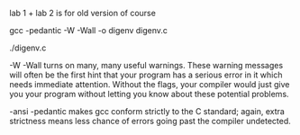 lab 1 + lab 2 is for old version of course


gcc -pedantic -W -Wall -o digenv digenv.c

./digenv.c

-W -Wall turns on many, many useful warnings. These warning messages will often be the first hint that your program has a serious error in it which needs immediate attention. Without the flags, your compiler would just give you your program without letting you know about these potential problems.

-ansi -pedantic makes gcc conform strictly to the C standard; again, extra strictness means less chance of errors going past the compiler undetected.
